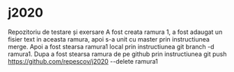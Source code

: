 # j2020
Repozitoriu de testare și exersare
A fost creata ramura 1, a fost adaugat un fisier text in aceasta ramura, apoi s-a unit cu master prin instructiunea merge.
Apoi a fost stearsa ramura1 local prin instructiunea git branch -d ramura1. Dupa a fost stearsa ramura de pe github
prin instructiunea git push https://github.com/repescov/j2020 --delete ramura1 

